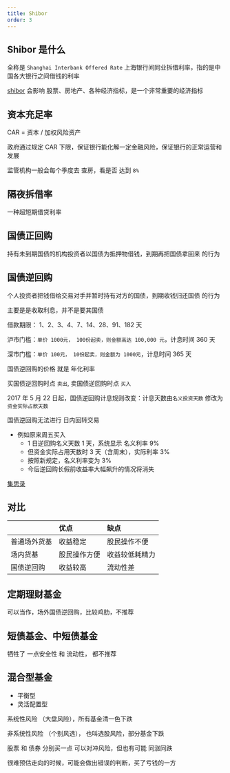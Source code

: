 ```yaml
---
title: Shibor
order: 3
---
```


## Shibor 是什么

全称是 `Shanghai Interbank Offered Rate` 上海银行间同业拆借利率，指的是中国各大银行之间借钱的利率

[shibor](https://www.shibor.org) 会影响 股票、房地产、各种经济指标，是一个非常重要的经济指标

## 资本充足率

CAR = 资本 / 加权风险资产

政府通过规定 CAR 下限，保证银行能化解一定金融风险，保证银行的正常运营和发展

监管机构一般会每个季度去 查房，看是否 达到 `8%`

## 隔夜拆借率

一种超短期借贷利率

## 国债正回购

持有未到期国债的机构投资者以国债为抵押物借钱，到期再把国债拿回来 的行为

## 国债逆回购

个人投资者把钱借给交易对手并暂时持有对方的国债，到期收钱归还国债 的行为

主要是是收取利息，并不是要其国债

借款期限： 1、2、3、4、7、14、28、91、182 天

沪市门槛：`单价 1000元， 100份起卖，则金额高达 100,000 元`，计息时间 360 天

深市门槛：`单价 100元， 10份起卖，则金额为 1000元`，计息时间 365 天

国债逆回购的价格 就是 年化利率

买国债逆回购时点 `卖出`, 卖国债逆回购时点 `买入`

2017 年 5 月 22 日起，国债逆回购计息规则改变：计息天数由`名义投资天数` 修改为 `资金实际占款天数`

国债逆回购无法进行 日内回转交易

- 例如原来周五买入
  - 1 日逆回购名义天数 1 天，系统显示 名义利率 9%
  - 但资金实际占用天数时 3 天（含周末），实际利率 3%
  - 按照新规定，名义利率变为 3%
  - 今后逆回购长假前收益率大幅飙升的情况将消失

[集思录](https://www.jisilu.cn/)

## 对比

|              | 优点         | 缺点           |
| :----------- | :----------- | :------------- |
| 普通场外货基 | 收益稳定     | 股民操作不便   |
| 场内货基     | 股民操作方便 | 收益较低耗精力 |
| 国债逆回购   | 收益较高     | 流动性差       |

## 定期理财基金

可以当作，场外国债逆回购，比较鸡肋，不推荐

## 短债基金、中短债基金

牺牲了 一点安全性 和 流动性， 都不推荐

## 混合型基金

- 平衡型
- 灵活配置型

系统性风险 （大盘风险），所有基金清一色下跌

非系统性风险 （个别风选）， 也叫选股风险，部分基金下跌

股票 和 债券 分别买一点 可以对冲风险，但也有可能 同涨同跌

很难预估走向的时候，可能会做出错误的判断，买了亏钱的一方
